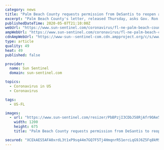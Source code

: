 ```yaml
---
category: news
title: "Palm Beach County requests permission from DeSantis to reopen ahead of rest of South Florida"
excerpt: "Palm Beach County's letter, released Thursday, asks Gov. Ron DeSantis to grant the county the ability to reopen with the state’s Phase 1 reopening plan."
publishedDateTime: 2020-05-07T21:10:00Z
webUrl: "https://www.sun-sentinel.com/coronavirus/fl-ne-palm-beach-county-requests-permission-desantis-reopen-early-20200507-v4ietif3xbeidelbh252bpk4de-story.html"
ampWebUrl: "https://www.sun-sentinel.com/coronavirus/fl-ne-palm-beach-county-requests-permission-desantis-reopen-early-20200507-v4ietif3xbeidelbh252bpk4de-story.html?outputType=amp"
cdnAmpWebUrl: "https://www-sun--sentinel-com.cdn.ampproject.org/c/s/www.sun-sentinel.com/coronavirus/fl-ne-palm-beach-county-requests-permission-desantis-reopen-early-20200507-v4ietif3xbeidelbh252bpk4de-story.html?outputType=amp"
type: article
quality: 49
heat: 49
published: false

provider:
  name: Sun Sentinel
  domain: sun-sentinel.com

topics:
  - Coronavirus in US
  - Coronavirus

tags:
  - US-FL

images:
  - url: "https://www.sun-sentinel.com/resizer/PbBPzjI3CDbJ58RjAfr9OAe5vgM=/1200x0/top/arc-anglerfish-arc2-prod-tronc.s3.amazonaws.com/public/3N7PNYSHNNE4LJFFKXD7LULNN4.JPG"
    width: 1200
    height: 675
    title: "Palm Beach County requests permission from DeSantis to reopen ahead of rest of South Florida"

secured: "XCEkAES5AFA0xrdL3t1xP9sq44m7GQ7F5Tj4HmqnrR51ercLqG9J6Z5Fq8kMSGWFymuZwlNL0Fqof7D08S0IUH1zOqGEuPPRkdYNTZ04ZzgBxnx8026d9kRGylzI+lhJ2hTUEuYayY+i07tCr2JrJV0hyWViCJkh1YikwwLYwhJnIVpW1n6jbUZumNklLZ8VZTR9adrubqlBN4prPsdtVcCcmPx6A/CPc9pkmVCy8BFOOA2JdOEaFduAF2TlwiW3IB668hSFeHZzFdk/GHpeyOax7qPf8r6yFjzyyWDlDUBmKvV9yptZyQJPL8GEq7EmIUVA428ohla2m9Qi9H6lP2wYNQdBbkqwltfTO/9+EKeRYRR38huo4ciOcy+p+skVm/pV0CuFCjuHfaddCXTz/0dtuSBZ+F6PNhNrGPqrq+t12nOMxIPhvjuWLhKersH0rNdycYrPlDtcZc/OP8kqu//QdGcS32nCZvWx/D1jW6Y=;JwLBBv+DkLrW+HJeRkRz/w=="
---
```


